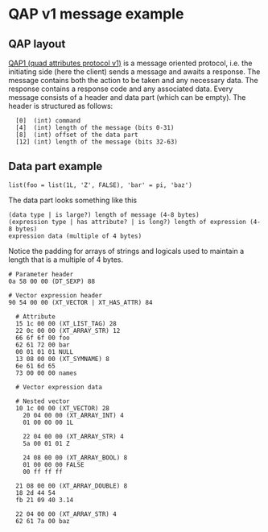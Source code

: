 # QAP v1 message example

## QAP layout

[QAP1 (quad attributes protocol v1)](https://rforge.net/Rserve/dev.html) is a message oriented protocol, i.e. the initiating side (here the client) sends a message and awaits a response. The message contains both the action to be taken and any necessary data. The response contains a response code and any associated data. Every message consists of a header and data part (which can be empty). The header is structured as follows:

```
  [0]  (int) command
  [4]  (int) length of the message (bits 0-31)
  [8]  (int) offset of the data part
  [12] (int) length of the message (bits 32-63)
```

## Data part example

```
list(foo = list(1L, 'Z', FALSE), 'bar' = pi, 'baz')
```

The data part looks something like this

```
(data type | is large?) length of message (4-8 bytes)
(expression type | has attribute? | is long?) length of expression (4-8 bytes)
expression data (multiple of 4 bytes)
```

Notice the padding for arrays of strings and logicals used to maintain a length that is a multiple of 4 bytes.

```
# Parameter header
0a 58 00 00 (DT_SEXP) 88

# Vector expression header
90 54 00 00 (XT_VECTOR | XT_HAS_ATTR) 84

  # Attribute
  15 1c 00 00 (XT_LIST_TAG) 28
  22 0c 00 00 (XT_ARRAY_STR) 12
  66 6f 6f 00 foo
  62 61 72 00 bar
  00 01 01 01 NULL 
  13 08 00 00 (XT_SYMNAME) 8
  6e 61 6d 65
  73 00 00 00 names

  # Vector expression data

  # Nested vector
  10 1c 00 00 (XT_VECTOR) 28
    20 04 00 00 (XT_ARRAY_INT) 4
    01 00 00 00 1L

    22 04 00 00 (XT_ARRAY_STR) 4
    5a 00 01 01 Z

    24 08 00 00 (XT_ARRAY_BOOL) 8
    01 00 00 00 FALSE
    00 ff ff ff

  21 08 00 00 (XT_ARRAY_DOUBLE) 8
  18 2d 44 54
  fb 21 09 40 3.14

  22 04 00 00 (XT_ARRAY_STR) 4
  62 61 7a 00 baz
```
